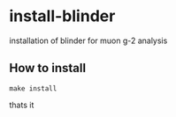 # install-blinder
installation of blinder for muon g-2 analysis

## How to install
```
make install
```

thats it
